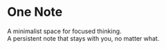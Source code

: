# One Note
A minimalist space for focused thinking.<br>
A persistent note that stays with you, no matter what.
